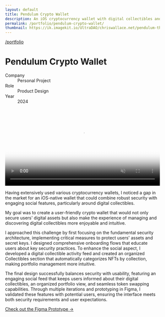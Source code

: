 ```yaml
---
layout: default
title: Pendulum Crypto Wallet
description: An iOS cryptocurrency wallet with digital collectibles and easy token swapping.
permalink: /portfolio/pendulum-crypto-wallet/
thumbnail: https://ik.imagekit.io/UltraDAO/chriswallace.net/pendulum-thumbnail.png
---
```


<div class="portfolio-group-heading">
  <a class="back fade-in-element" href="/portfolio/">/portfolio</a>
  <h1 class="fade-in-element mb-3">Pendulum Crypto Wallet</h1>
  <dl class="project-list fade-in-element">
    <div>
      <dt>Company</dt>
      <dd>Personal Project</dd>
    </div>
    <div>
      <dt>Role</dt>
      <dd>Product Design</dd>
    </div>
    <div>
      <dt>Year</dt>
      <dd>2024</dd>
    </div>
  </dl>
</div>

<div class="fade-in-element content-container-wo bg-[#E4B53B] mb-1.5">
  <picture>
    <source media="(max-width: 480px)" 
            srcset="https://ik.imagekit.io/UltraDAO/chriswallace.net/pendulum-thumbnail.png?tr=w-800,f-auto">
    <source media="(min-width: 481px)" 
            srcset="https://ik.imagekit.io/UltraDAO/chriswallace.net/pendulum-banner.png?tr=w-800,f-auto 800w,
                    https://ik.imagekit.io/UltraDAO/chriswallace.net/pendulum-banner.png?tr=w-1200,f-auto 1200w,
                    https://ik.imagekit.io/UltraDAO/chriswallace.net/pendulum-banner.png?tr=w-1600,f-auto 1600w,
                    https://ik.imagekit.io/UltraDAO/chriswallace.net/pendulum-banner.png?tr=w-2500,f-auto 2500w">
    <img src="https://ik.imagekit.io/UltraDAO/chriswallace.net/pendulum-banner.png?tr=w-2500,f-auto"
         class="w-full block mb-1.5" 
         alt="" 
         loading="lazy">
  </picture>
</div>

<div class="fade-in-element content-container-wo bg-[#E9B84D] text-center mb-12">
  <video id="portfolioVideo" data-type="video" width="100%" controlslist="nodownload nofullscreen noremoteplayback" disablePictureInPicture muted playsinline autoplay loop loading="lazy" class="max-w-4xl mx-auto" poster="https://ik.imagekit.io/UltraDAO/chriswallace.net/demo-workflows.mov/ik-video.mp4/ik-thumbnail.jpg?updatedAt=1730426417205">
      <source src="https://ik.imagekit.io/UltraDAO/chriswallace.net/demo-workflows.mov/ik-video.mp4" type="video/mp4">
      Your browser does not support HTML5 video.
  </video>
</div>

<div class="portfolio-content-wrapper">
  <p class="fade-in-element">Having extensively used various cryptocurrency wallets, I noticed a gap in the market for an iOS-native wallet that could combine robust security with engaging social features, particularly around digital collectibles.</p>

  <p class="fade-in-element">My goal was to create a user-friendly crypto wallet that would not only secure users' digital assets but also make the experience of managing and discovering digital collectibles more enjoyable and intuitive.</p>

  <p class="fade-in-element">I approached this challenge by first focusing on the fundamental security architecture, implementing critical measures to protect users' assets and secret keys. I designed comprehensive onboarding flows that educate users about key security practices. To enhance the social aspect, I developed a digital collectible activity feed and created an organized Collectibles section that automatically categorizes NFTs by collection, making portfolio management more intuitive.</p>

  <p class="fade-in-element">The final design successfully balances security with usability, featuring an engaging social feed that keeps users informed about their digital collectibles, an organized portfolio view, and seamless token swapping capabilities. Through multiple iterations and prototyping in Figma, I validated these features with potential users, ensuring the interface meets both security requirements and user expectations.</p>

  <p class="fade-in-element"><a href="https://www.figma.com/proto/Ef4V9oBQibbfKvqDCmjCfn/pendulum-wallet?page-id=0%3A1&node-id=1-2&starting-point-node-id=1%3A2&show-proto-sidebar=1&t=PvNDxZeXvNuTqqZW-1" target="_blank">Check out the Figma Prototype &rarr;</a></p>
</div>
